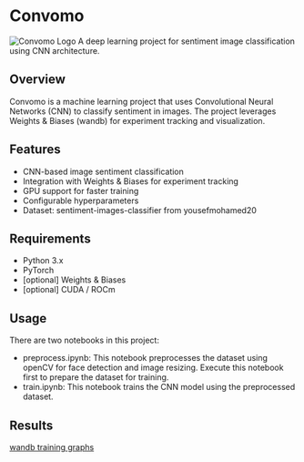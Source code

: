 # Convomo
![Convomo Logo](images/logo.png)
A deep learning project for sentiment image classification using CNN architecture.

## Overview

Convomo is a machine learning project that uses Convolutional Neural Networks (CNN) to classify sentiment in images. The project leverages Weights & Biases (wandb) for experiment tracking and visualization.

## Features

- CNN-based image sentiment classification
- Integration with Weights & Biases for experiment tracking
- GPU support for faster training
- Configurable hyperparameters
- Dataset: sentiment-images-classifier from yousefmohamed20

## Requirements

- Python 3.x
- PyTorch
- [optional] Weights & Biases
- [optional] CUDA / ROCm

## Usage

There are two notebooks in this project:
 - preprocess.ipynb: This notebook preprocesses the dataset using openCV for face detection and image resizing. Execute this notebook first to prepare the dataset for training.
 - train.ipynb: This notebook trains the CNN model using the preprocessed dataset.

 ## Results
 [wandb training graphs](https://wandb.ai/rtorreromarijnissen-university-of-las-palmas-de-gran-canaria/convomo/reports/Training-for-convomo-https-github-com-rtorrero-convomo---VmlldzoxMDY4ODcxNg#validation-accuracy,-validation-loss-and-training-loss)